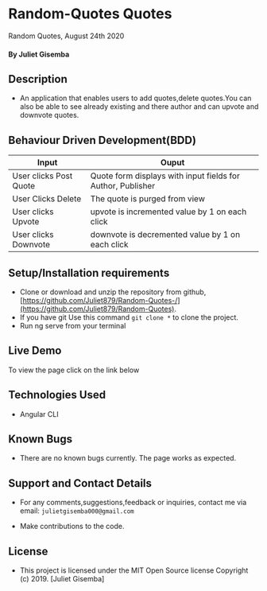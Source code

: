 # Random-Quotes Quotes
Random Quotes, August 24th 2020
#### By **Juliet Gisemba**

## Description
- An application that enables users to add quotes,delete quotes.You can also be able to see already existing and there author and can upvote and downvote quotes.

## Behaviour Driven Development(BDD)

| Input                        | Ouput                                                                                            |
|--------------------------    |----------------------------------------------------------------------------------------------    |
| User clicks Post  Quote     | Quote form displays with input fields for Author, Publisher                  |
| User Clicks Delete           | The quote is purged from view             |
| User clicks Upvote        |   upvote is incremented value by   1 on each click      |
| User clicks Downvote     | downvote is decremented value by 1 on each click     |

## Setup/Installation requirements

- Clone  or download and unzip the repository from github, [https://github.com/Juliet879/Random-Quotes-/](https://github.com/Juliet879/Random-Quotes).
- If you have git Use this command `git clone *` to clone the project.
- Run ng serve from your terminal

## Live Demo
To view the page click on the link below

## Technologies Used
- Angular CLI

## Known Bugs
- There are no known bugs currently. The page works as expected.

## Support and Contact Details
- For any comments,suggestions,feedback or inquiries, contact me via email: `julietgisemba000@gmail.com`


- Make contributions to the code.

## License
- This project is licensed under the MIT Open Source license Copyright (c) 2019. [Juliet Gisemba]
